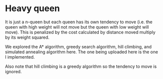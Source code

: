 # Heavy queen

It is just a n-queen but each queen has its own tendency to move (i.e. the queen with high weight will not move but the queen with low weight will move).
This is penalized by the cost calculated by distance moved multiply by its weight squared.

We explored the A* algorithm, greedy search algorithm, hill climbing, and simulated annealing algorithm here. The one being uploaded here is the one I implemented.

Also note that hill climbing is a greedy algorithm so the tendency to move is ignored.
